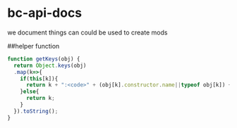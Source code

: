 # bc-api-docs
we document things can could be used to create mods

##helper function
```js
function getKeys(obj) {
  return Object.keys(obj)
  .map(k=>{
    if(this[k]){
      return k + ":<code>" + (obj[k].constructor.name||typeof obj[k]) + "</code>";
    }else{
      return k;
    }
  }).toString();
}
```
